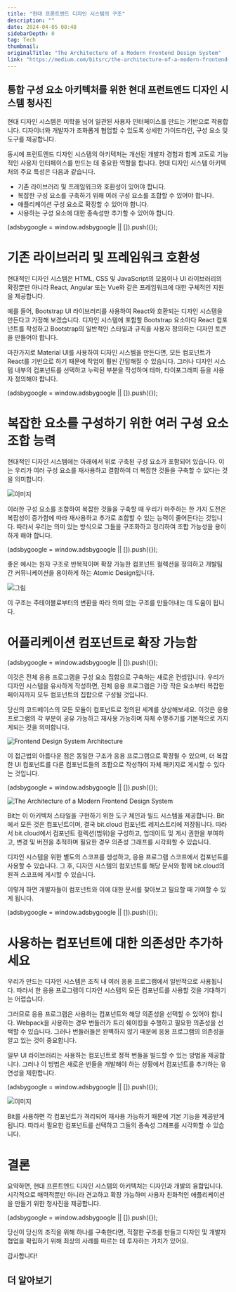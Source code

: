 ```yaml
---
title: "현대 프론트엔드 디자인 시스템의 구조"
description: ""
date: 2024-04-05 08:48
sidebarDepth: 0
tag: Tech
thumbnail: 
originalTitle: "The Architecture of a Modern Frontend Design System"
link: "https://medium.com/bitsrc/the-architecture-of-a-modern-frontend-design-system-cc884bd9c1a0"
---
```



## 통합 구성 요소 아키텍처를 위한 현대 프런트엔드 디자인 시스템 청사진

현대 디자인 시스템은 미학을 넘어 일관된 사용자 인터페이스를 만드는 기반으로 작용합니다. 디자이너와 개발자가 조화롭게 협업할 수 있도록 상세한 가이드라인, 구성 요소 및 도구를 제공합니다.

동시에 프런트엔드 디자인 시스템의 아키텍처는 개선된 개발자 경험과 함께 고도로 기능적인 사용자 인터페이스를 만드는 데 중요한 역할을 합니다. 현대 디자인 시스템 아키텍처의 주요 특성은 다음과 같습니다.

- 기존 라이브러리 및 프레임워크와 호환성이 있어야 합니다.
- 복잡한 구성 요소를 구축하기 위해 여러 구성 요소를 조합할 수 있어야 합니다.
- 애플리케이션 구성 요소로 확장할 수 있어야 합니다.
- 사용하는 구성 요소에 대한 종속성만 추가할 수 있어야 합니다.

<!-- ui-log 수평형 -->
<ins class="adsbygoogle"
  style="display:block"
  data-ad-client="ca-pub-4877378276818686"
  data-ad-slot="9743150776"
  data-ad-format="auto"
  data-full-width-responsive="true"></ins>
<component is="script">
(adsbygoogle = window.adsbygoogle || []).push({});
</component>

# 기존 라이브러리 및 프레임워크 호환성

현대적인 디자인 시스템은 HTML, CSS 및 JavaScript의 모음이나 UI 라이브러리의 확장뿐만 아니라 React, Angular 또는 Vue와 같은 프레임워크에 대한 구체적인 지원을 제공합니다.

예를 들어, Bootstrap UI 라이브러리를 사용하여 React와 호환되는 디자인 시스템을 만든다고 가정해 보겠습니다. 디자인 시스템에 포함할 Bootstrap 요소마다 React 컴포넌트를 작성하고 Bootstrap의 일반적인 스타일과 규칙을 사용자 정의하는 디자인 토큰을 만들어야 합니다.

마찬가지로 Material UI를 사용하여 디자인 시스템을 만든다면, 모든 컴포넌트가 React를 기반으로 하기 때문에 작업이 훨씬 간답해질 수 있습니다. 그러나 디자인 시스템 내부의 컴포넌트를 선택하고 누락된 부분을 작성하며 테마, 타이포그래피 등을 사용자 정의해야 합니다.

<!-- ui-log 수평형 -->
<ins class="adsbygoogle"
  style="display:block"
  data-ad-client="ca-pub-4877378276818686"
  data-ad-slot="9743150776"
  data-ad-format="auto"
  data-full-width-responsive="true"></ins>
<component is="script">
(adsbygoogle = window.adsbygoogle || []).push({});
</component>

# 복잡한 요소를 구성하기 위한 여러 구성 요소 조합 능력

현대적인 디자인 시스템에는 아래에서 위로 구축된 구성 요소가 포함되어 있습니다. 이는 우리가 여러 구성 요소를 재사용하고 결합하여 더 복잡한 것들을 구축할 수 있다는 것을 의미합니다.

![이미지](./img/TheArchitectureofaModernFrontendDesignSystem_0.png)

이러한 구성 요소를 조합하여 복잡한 것들을 구축할 때 우리가 마주하는 한 가지 도전은 복잡성이 증가함에 따라 재사용하고 추가로 조합할 수 있는 능력이 줄어든다는 것입니다. 따라서 우리는 의미 있는 방식으로 그들을 구조화하고 정리하여 조합 가능성을 용이하게 해야 합니다.

<!-- ui-log 수평형 -->
<ins class="adsbygoogle"
  style="display:block"
  data-ad-client="ca-pub-4877378276818686"
  data-ad-slot="9743150776"
  data-ad-format="auto"
  data-full-width-responsive="true"></ins>
<component is="script">
(adsbygoogle = window.adsbygoogle || []).push({});
</component>

좋은 예시는 원자 구조로 반복적이며 확장 가능한 컴포넌트 컬렉션을 정의하고 개발팀 간 커뮤니케이션을 용이하게 하는 Atomic Design입니다.

![그림](./img/TheArchitectureofaModernFrontendDesignSystem_1.png)

이 구조는 주테이블로부터의 변환을 따라 의미 있는 구조를 만들어내는 데 도움이 됩니다.

# 어플리케이션 컴포넌트로 확장 가능함

<!-- ui-log 수평형 -->
<ins class="adsbygoogle"
  style="display:block"
  data-ad-client="ca-pub-4877378276818686"
  data-ad-slot="9743150776"
  data-ad-format="auto"
  data-full-width-responsive="true"></ins>
<component is="script">
(adsbygoogle = window.adsbygoogle || []).push({});
</component>

이것은 전체 응용 프로그램을 구성 요소 집합으로 구축하는 새로운 컨셉입니다. 우리가 디자인 시스템을 유사하게 작성하면, 전체 응용 프로그램은 가장 작은 요소부터 복잡한 페이지까지 모두 컴포넌트의 집합으로 구성될 것입니다.

당신의 코드베이스의 모든 모듈이 컴포넌트로 정의된 세계를 상상해보세요. 이것은 응용 프로그램의 각 부분이 공유 가능하고 재사용 가능하며 자체 수명주기를 기본적으로 가지게되는 것을 의미합니다.

![Frontend Design System Architecture](./img/TheArchitectureofaModernFrontendDesignSystem_2.png)

이 접근법의 아름다운 점은 동일한 구조가 응용 프로그램으로 확장될 수 있으며, 더 복잡한 UI 컴포넌트를 다른 컴포넌트들의 조합으로 작성하여 자체 패키지로 게시할 수 있다는 것입니다.

<!-- ui-log 수평형 -->
<ins class="adsbygoogle"
  style="display:block"
  data-ad-client="ca-pub-4877378276818686"
  data-ad-slot="9743150776"
  data-ad-format="auto"
  data-full-width-responsive="true"></ins>
<component is="script">
(adsbygoogle = window.adsbygoogle || []).push({});
</component>

![The Architecture of a Modern Frontend Design System](./img/TheArchitectureofaModernFrontendDesignSystem_3.png)

Bit는 이 아키텍처 스타일을 구현하기 위한 도구 체인과 빌드 시스템을 제공합니다. Bit에서 모든 것은 컴포넌트이며, 결국 bit.cloud 컴포넌트 레지스트리에 저장됩니다. 따라서 bit.cloud에서 컴포넌트 컬렉션(범위)을 구성하고, 업데이트 및 게시 권한을 부여하고, 변경 및 버전을 추적하며 필요한 경우 의존성 그래프를 시각화할 수 있습니다.

디자인 시스템을 위한 별도의 스코프를 생성하고, 응용 프로그램 스코프에서 컴포넌트를 사용할 수 있습니다. 그 후, 디자인 시스템의 컴포넌트를 해당 문서와 함께 bit.cloud의 원격 스코프에 게시할 수 있습니다.

이렇게 하면 개발자들이 컴포넌트와 이에 대한 문서를 찾아보고 필요할 때 기여할 수 있게 됩니다.

<!-- ui-log 수평형 -->
<ins class="adsbygoogle"
  style="display:block"
  data-ad-client="ca-pub-4877378276818686"
  data-ad-slot="9743150776"
  data-ad-format="auto"
  data-full-width-responsive="true"></ins>
<component is="script">
(adsbygoogle = window.adsbygoogle || []).push({});
</component>

# 사용하는 컴포넌트에 대한 의존성만 추가하세요

우리가 만드는 디자인 시스템은 조직 내 여러 응용 프로그램에서 일반적으로 사용됩니다. 따라서 한 응용 프로그램이 디자인 시스템의 모든 컴포넌트를 사용할 것을 기대하기는 어렵습니다.

그러므로 응용 프로그램은 사용하는 컴포넌트와 해당 의존성을 선택할 수 있어야 합니다. Webpack을 사용하는 경우 번들러가 트리 쉐이킹을 수행하고 필요한 의존성을 선택할 수 있습니다. 그러나 번들러들은 완벽하지 않기 때문에 응용 프로그램의 의존성을 알고 있는 것이 중요합니다.

일부 UI 라이브러리는 사용하는 컴포넌트로 정적 번들을 빌드할 수 있는 방법을 제공합니다. 그러나 이 방법은 새로운 번들을 개발해야 하는 상황에서 컴포넌트를 추가하는 유연성을 제한합니다.

<!-- ui-log 수평형 -->
<ins class="adsbygoogle"
  style="display:block"
  data-ad-client="ca-pub-4877378276818686"
  data-ad-slot="9743150776"
  data-ad-format="auto"
  data-full-width-responsive="true"></ins>
<component is="script">
(adsbygoogle = window.adsbygoogle || []).push({});
</component>

![이미지](./img/TheArchitectureofaModernFrontendDesignSystem_4.png)

Bit를 사용하면 각 컴포넌트가 격리되어 재사용 가능하기 때문에 기본 기능을 제공받게 됩니다. 따라서 필요한 컴포넌트를 선택하고 그들의 종속성 그래프를 시각화할 수 있습니다.

# 결론

요약하면, 현대 프론트엔드 디자인 시스템의 아키텍처는 디자인과 개발의 융합입니다. 시각적으로 매력적뿐만 아니라 견고하고 확장 가능하며 사용자 친화적인 애플리케이션을 만들기 위한 청사진을 제공합니다.

<!-- ui-log 수평형 -->
<ins class="adsbygoogle"
  style="display:block"
  data-ad-client="ca-pub-4877378276818686"
  data-ad-slot="9743150776"
  data-ad-format="auto"
  data-full-width-responsive="true"></ins>
<component is="script">
(adsbygoogle = window.adsbygoogle || []).push({});
</component>

당신이 당신의 조직을 위해 하나를 구축한다면, 적절한 구조를 만들고 디자인 및 개발자 협업을 확립하기 위해 최상의 사례를 따르는 데 투자하는 가치가 있어요.

감사합니다!

## 더 알아보기